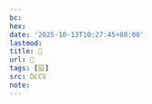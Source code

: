 ```yaml
---
bc:
hex:
date: '2025-10-13T10:27:45+08:00'
lastmod:
title: 􄁧
url: 􄁧
tags: [㔯]
src: DCCV
note:
---
```

